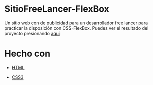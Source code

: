 # SitioFreeLancer-FlexBox
Un sitio web con de publicidad para un desarrollador free lancer para practicar la disposición con CSS-FlexBox. Puedes ver el resultado del proyecto presionando [aquí](https://joseramonmendoza.github.io/SitioFreeLancer-FlexBox/)

# Hecho con
- [HTML](https://developer.mozilla.org/en-US/docs/Web/HTML "HTML: HyperText Markup Language")

- [CSS3](https://developer.mozilla.org/en-US/docs/Archive/CSS3 "MDN Web Docs: Css3")
